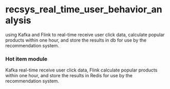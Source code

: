 # recsys_real_time_user_behavior_analysis
using Kafka and Flink to real-time receive user click data, calculate popular products within one hour, and store the results in db for use by the recommendation system.
### Hot item module
Kafka real-time receive user click data, Flink calculate popular products within one hour, and store the results in Redis for use by the recommendation system.
